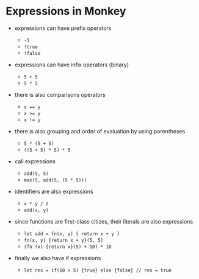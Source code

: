 # Expressions in Monkey

- expressions can have prefix operators
    - `-5`
    - `!true`
    - `!false`

- expressions can have infix operators (binary)
    - `5 + 5`
    - `5 * 5`

- there is also comparisons operators
    - `x == y`
    - `x >= y`
    - `x != y`

- there is also grouping and order of evaluation by using parentheses
    - `5 * (5 + 5)`
    - `((5 + 5) * 5) * 5`

- call expressions
    - `add(5, 5)`
    - `max(5, add(5, (5 * 5)))`

- identifiers are also expressions
    - `x * y / z`
    - `add(x, y)`

- since functions are first-class citizes, their literals are also expressions
    - `let add = fn(x, y) { return x + y }`
    - `fn(x, y) {return x + y}(5, 5)`
    - `(fn (x) {return x}(5) + 10) * 10`

- finally we also have if expressions
    - `let res = if(10 > 5) {true} else {false} // res = true`

